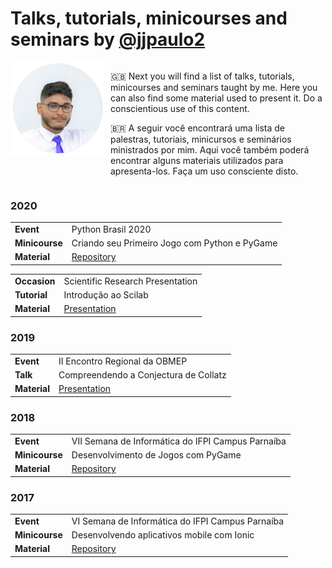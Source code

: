 # Talks, tutorials, minicourses and seminars by [@jjpaulo2](https://www.github.com/jjpaulo2)

<div style='display: flex; margin: 10px 0 10px 0'>
<img src='./me.png' style='display: block; width: 150px; height: 150px; margin: 0 10px 10px 0'>

<div>
<p>🇬🇧 Next you will find a list of talks, tutorials, minicourses and seminars taught by me. Here you can also find some material used to present it. Do a conscientious use of this content.</p>

<p>🇧🇷 A seguir você encontrará uma lista de palestras, tutoriais, minicursos e seminários ministrados por mim. Aqui você também poderá encontrar alguns materiais utilizados para apresenta-los. Faça um uso consciente disto.</p>
</div>
</div>


### 2020

<table>
    <tr>
        <td><strong>Event</strong></td>
        <td>Python Brasil 2020</td>
    </tr>
    <tr>
        <td><strong>Minicourse</strong></td>
        <td>Criando seu Primeiro Jogo com Python e PyGame</td>
    </tr>
    <tr>
        <td><strong>Material</strong></td>
        <td><a target="_blank" href="https://github.com/jjpaulo2/tutorial-pygame-python-brasil-2020">Repository</a></td>
    </tr>
</table>

<table>
    <tr>
        <td><strong>Occasion</strong></td>
        <td>Scientific Research Presentation</td>
    </tr>
    <tr>
        <td><strong>Tutorial</strong></td>
        <td>Introdução ao Scilab</td>
    </tr>
    <tr>
        <td><strong>Material</strong></td>
        <td><a target="_blank" href="./presentations/2020-introducao-ao-scilab.pdf">Presentation</a></td>
    </tr>
</table>


### 2019

<table>
    <tr>
        <td><strong>Event</strong></td>
        <td>II Encontro Regional da OBMEP</td>
    </tr>
    <tr>
        <td><strong>Talk</strong></td>
        <td>Compreendendo a Conjectura de Collatz</td>
    </tr>
    <tr>
        <td><strong>Material</strong></td>
        <td><a target="_blank" href="./presentations/2019-compreendendo-a-conjectura-de-collatz.pdf">Presentation</a></td>
    </tr>
</table>


### 2018

<table>
    <tr>
        <td><strong>Event</strong></td>
        <td>VII Semana de Informática do IFPI Campus Parnaíba</td>
    </tr>
    <tr>
        <td><strong>Minicourse</strong></td>
        <td>Desenvolvimento de Jogos com PyGame</td>
    </tr>
    <tr>
        <td><strong>Material</strong></td>
        <td><a target="_blank" href="https://github.com/jjpaulo2/minicurso-pygame-vii-seifpi">Repository</a></td>
    </tr>
</table>


### 2017

<table>
    <tr>
        <td><strong>Event</strong></td>
        <td>VI Semana de Informática do IFPI Campus Parnaíba</td>
    </tr>
    <tr>
        <td><strong>Minicourse</strong></td>
        <td>Desenvolvendo aplicativos mobile com Ionic</td>
    </tr>
    <tr>
        <td><strong>Material</strong></td>
        <td><a target="_blank" href="https://github.com/jjpaulo2/minicurso-ionic-vi-seifpi">Repository</a></td>
    </tr>
</table>
